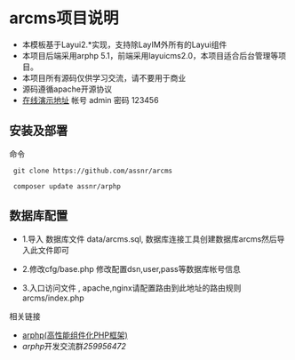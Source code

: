 # arcms项目说明
- 本模板基于Layui2.*实现，支持除LayIM外所有的Layui组件
- 本项目后端采用arphp 5.1，前端采用layuicms2.0，本项目适合后台管理等项目。
- 本项目所有源码仅供学习交流，请不要用于商业
- 源码遵循apache开源协议
- [在线演示地址](http://arcms.coopcoder.com) 帐号 admin 密码 123456
## 安装及部署
命令
```
 git clone https://github.com/assnr/arcms

 composer update assnr/arphp
```
## 数据库配置
* 1.导入
数据库文件 data/arcms.sql, 数据库连接工具创建数据库arcms然后导入此文件即可

* 2.修改cfg/base.php
修改配置dsn,user,pass等数据库帐号信息

* 3.入口访问文件 , apache,nginx请配置路由到此地址的路由规则
arcms/index.php

相关链接
- [arphp(高性能组件化PHP框架)](https://github.com/assnr/arphp)
- *arphp*开发交流群*259956472*
